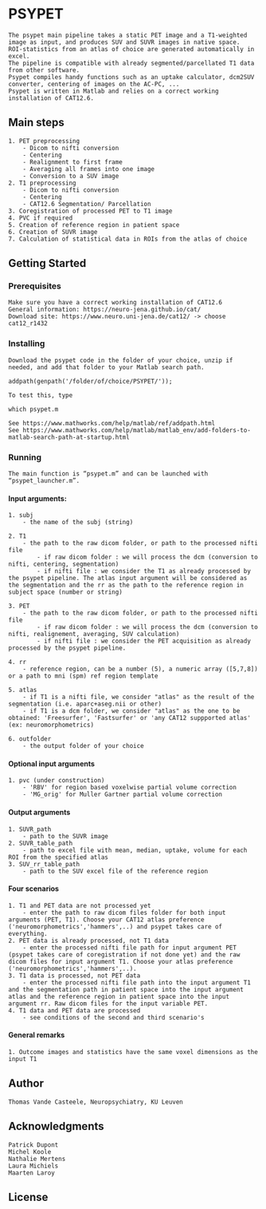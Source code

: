 # PSYPET

	The psypet main pipeline takes a static PET image and a T1-weighted image as input, and produces SUV and SUVR images in native space.
	ROI-statistics from an atlas of choice are generated automatically in excel.
	The pipeline is compatible with already segmented/parcellated T1 data from other software.
	Psypet compiles handy functions such as an uptake calculator, dcm2SUV converter, centering of images on the AC-PC, ...
    Psypet is written in Matlab and relies on a correct working installation of CAT12.6.

## Main steps

	1. PET preprocessing
		- Dicom to nifti conversion
		- Centering
		- Realignment to first frame
		- Averaging all frames into one image
		- Conversion to a SUV image
	2. T1 preprocessing
		- Dicom to nifti conversion
		- Centering
		- CAT12.6 Segmentation/ Parcellation 
	3. Coregistration of processed PET to T1 image
	4. PVC if required
	5. Creation of reference region in patient space
	6. Creation of SUVR image
	7. Calculation of statistical data in ROIs from the atlas of choice


## Getting Started


### Prerequisites

	Make sure you have a correct working installation of CAT12.6
	General information: https://neuro-jena.github.io/cat/
	Download site: https://www.neuro.uni-jena.de/cat12/ -> choose cat12_r1432

### Installing

	Download the psypet code in the folder of your choice, unzip if needed, and add that folder to your Matlab search path.
	
	addpath(genpath('/folder/of/choice/PSYPET/'));

	To test this, type

	which psypet.m

	See https://www.mathworks.com/help/matlab/ref/addpath.html
	See https://www.mathworks.com/help/matlab/matlab_env/add-folders-to-matlab-search-path-at-startup.html

### Running 

	The main function is “psypet.m” and can be launched with “psypet_launcher.m”. 


#### Input arguments:
 
	1. subj
		- the name of the subj (string)
 
	2. T1
		- the path to the raw dicom folder, or path to the processed nifti file
        	- if raw dicom folder : we will process the dcm (conversion to nifti, centering, segmentation)
        	- if nifti file : we consider the T1 as already processed by the psypet pipeline. The atlas input argument will be considered as the segmentation and the rr as the path to the reference region in subject space (number or string)
  
	3. PET
		- the path to the raw dicom folder, or path to the processed nifti file
        	- if raw dicom folder : we will process the dcm (conversion to nifti, realignement, averaging, SUV calculation)
        	- if nifti file : we consider the PET acquisition as already processed by the psypet pipeline.
  
	4. rr
		- reference region, can be a number (5), a numeric array ([5,7,8]) or a path to mni (spm) ref region template
  
	5. atlas
        - if T1 is a nifti file, we consider "atlas" as the result of the segmentation (i.e. aparc+aseg.nii or other)
        - if T1 is a dcm folder, we consider "atlas" as the one to be obtained: 'Freesurfer', 'Fastsurfer' or 'any CAT12 suppported atlas' (ex: neuromorphometrics)

	6. outfolder
		- the output folder of your choice

#### Optional input arguments
	1. pvc (under construction)
		- 'RBV' for region based voxelwise partial volume correction
		- 'MG_orig' for Muller Gartner partial volume correction

#### Output arguments

    1. SUVR_path
		- path to the SUVR image
    2. SUVR_table_path
		- path to excel file with mean, median, uptake, volume for each ROI from the specified atlas
	3. SUV_rr_table_path
		- path to the SUV excel file of the reference region

#### Four scenarios

	1. T1 and PET data are not processed yet
		- enter the path to raw dicom files folder for both input arguments (PET, T1). Choose your CAT12 atlas preference ('neuromorphometrics','hammers',..) and psypet takes care of everything. 
	2. PET data is already processed, not T1 data
		- enter the processed nifti file path for input argument PET (psypet takes care of coregistration if not done yet) and the raw dicom files for input argument T1. Choose your atlas preference ('neuromorphometrics','hammers',..).
	3. T1 data is processed, not PET data
		- enter the processed nifti file path into the input argument T1 and the segmentation path in patient space into the input argument atlas and the reference region in patient space into the input argument rr. Raw dicom files for the input variable PET.
	4. T1 data and PET data are processed
		- see conditions of the second and third scenario's

#### General remarks

    1. Outcome images and statistics have the same voxel dimensions as the input T1

## Author

	Thomas Vande Casteele, Neuropsychiatry, KU Leuven

## Acknowledgments

	Patrick Dupont
	Michel Koole
	Nathalie Mertens
	Laura Michiels
	Maarten Laroy

## License
